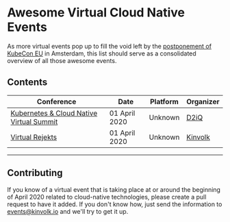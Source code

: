 # Awesome Virtual Cloud Native Events

As more virtual events pop up to fill the void left by the [postponement of KubeCon EU](https://events.linuxfoundation.org/kubecon-cloudnativecon-europe/attend/novel-coronavirus-update/) in Amsterdam, this list should serve as a consolidated overview of all those awesome events.

## Contents

| Conference | Date | Platform | Organizer |
|------------|------|-------|-------------|
| [Kubernetes & Cloud Native Virtual Summit](https://info.d2iq.com/20-04-01-d2iq-virtual-summit-registration.html) | 01 April 2020 | Unknown | [D2iQ](https://d2iq.com) |
| [Virtual Rejekts]( https://virtual.rejekts.io) | 01 April 2020 | Unknown | [Kinvolk](https://kinvolk.io/) |

----

## Contributing

If you know of a virtual event that is taking place at or around the beginning of April 2020 related to cloud-native technologies, please create a pull request to have it added. If you don't know how, just send the information to events@kinvolk.io and we'll try to get it up.
